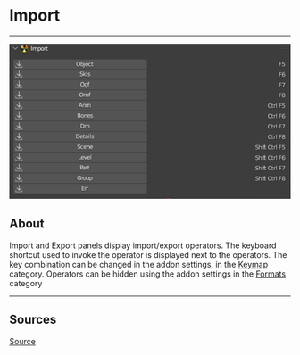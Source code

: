 # Import

___

![Alt text centered](images/n-panel-import.png)

## About

Import and Export panels display import/export operators. The keyboard shortcut used to invoke the operator is displayed next to the operators. The key combination can be changed in the addon settings, in the [Keymap](../addon-preference-panels/preference-panel-keymap.md) category. Operators can be hidden using the addon settings in the [Formats](../addon-preference-panels/preference-panel-formats.md) category

___

## Sources

[Source](https://github.com/PavelBlend/blender-xray/wiki/Panel-Import-Export)
